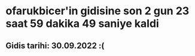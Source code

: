 # ofarukbicer'in gidisine son 2 gun 23 saat 59 dakika 49 saniye kaldi

## Gidis tarihi: 30.09.2022 :(
